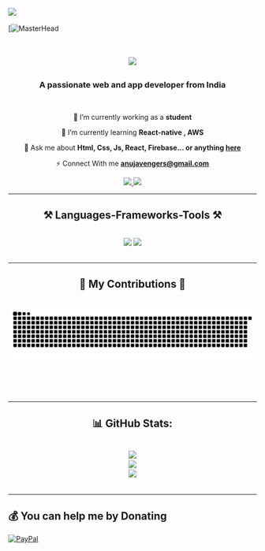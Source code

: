 [![](https://visitcount.itsvg.in/api?id=AnujTiwari-Student&icon=0&color=12)](https://visitcount.itsvg.in)

[![MasterHead](https://user-images.githubusercontent.com/90236635/232446433-d5540fa2-fe28-4bb8-b929-cdb51fe61336.gif)

<h1 align="center">
    <img src="https://readme-typing-svg.herokuapp.com/?font=Righteous&size=35&center=true&vCenter=true&width=500&height=70&duration=4000&lines=Hi+There!+👋;+I'm+Anuj+Tiwari!;" />
</h1>

<h3 align="center">A passionate web and app developer from India</h3>

<br/>

<div align="center">
 
 🔭 I’m currently working as a **student**
 
 🌱 I’m currently learning **React-native , AWS**

💬 Ask me about **Html, Css, Js, React, Firebase... or anything [here](https://github.com/AnujTiwari-Student)**

⚡ Connect With me **anujavengers@gmail.com**

 </div>
 
<div align="center"> 
  <a href="mailto:anujavengers@gmail.com">
    <img src="https://img.shields.io/badge/Gmail-333333?style=for-the-badge&logo=gmail&logoColor=red" />
  </a>
  <a href="https://www.linkedin.com/in/anuj-kumar-tiwari-770a84238/" target="_blank">
    <img src="https://img.shields.io/badge/LinkedIn-0077B5?style=for-the-badge&logo=linkedin&logoColor=white" target="_blank" />
  </a>
  </div>

 <hr/>
 
<h2 align="center">⚒️ Languages-Frameworks-Tools ⚒️</h2>
<br/>
<div align="center">
    <img src="https://skillicons.dev/icons?i=react,bootstrap,html,css,vscode,github,figma,tailwind,git,postman" />
    <img src="https://skillicons.dev/icons?i=nodejs,python,javascript,typescript,express,firebase,mongodb,c,nextjs,mysql,redux" /><br>
</div>

<br/>
<hr/>

<div align="center">
  <h2>🐍 My Contributions 🐍</h2>
  <br>
  <img alt="snake eating my contributions" src="https://raw.githubusercontent.com/AnujTiwari-Student/AnujTiwari-Student/output/github-contribution-grid-snake.svg" />
  
  <br/><br/><br/>
</div>

<hr/>

<div align="center">
  <h2>📊 GitHub Stats:</h2>
  <br/>
  <img src="https://github-readme-stats.vercel.app/api?username=AnujTiwari-Student&theme=dark&hide_border=false&include_all_commits=false&count_private=false"/>
  <br/>
  <img src="https://github-readme-streak-stats.herokuapp.com/?user=AnujTiwari-Student&theme=dark&hide_border=false"/>
  <br/>
  <img src="https://github-readme-stats.vercel.app/api/top-langs/?username=AnujTiwari-Student&theme=dark&hide_border=false&include_all_commits=false&count_private=false&layout=compact"/>
</div>

<br/>

<hr/>

## 💰 You can help me by Donating
[![PayPal](https://img.shields.io/badge/PayPal-00457C?style=for-the-badge&logo=paypal&logoColor=white)](https://paypal.me/anuj2901) 

<br/>

